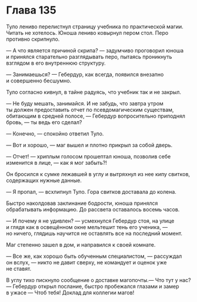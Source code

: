 # Глава 135

Туло лениво перелистнул страницу учебника по практической магии. Читать не хотелось. Юноша лениво ковырнул пером стол. Перо противно скрипнуло.

— А что является причиной скрипа? — задумчиво проговорил юноша и принялся старательно разглядывать перо, пытаясь проникнуть взглядом в его внутреннюю структуру.

— Занимаешься? — Гебердур, как всегда, появился внезапно и совершенно бесшумно.

Туло согласно кивнул, в тайне радуясь, что учебник так и не закрыл.

— Не буду мешать, занимайся. И не забудь, что завтра утром ты должен предоставить отчет по псевдомагическим существам, обитающим в средней полосе, — Гебердур вопросительно приподнял бровь, — ты ведь его сделал?

— Конечно, — спокойно ответил Туло.

— Вот и хорошо, — маг вышел и плотно прикрыл за собой дверь.

— Отчет! — хриплым голосом прошептал юноша, позволив себе изменится в лице, — как я мог забыть?! 

Он бросился к сумке лежавшей в углу и вытряхнул из нее кипу свитков, содержащих нужные данные.

— Я пропал, — всхлипнул Туло. Гора свитков доставала до колена.

Быстро наколдовав заклинание бодрости, юноша принялся обрабатывать информацию. До рассвета оставалось восемь часов.

— И почему я не удивлен? — усмехнулся Гебердур стоя, на улице и глядя как в освещённом окне мельтешит тень его ученика, — но ничего, глядишь научится не оставлять все на последний момент.

Маг степенно зашел в дом, и направился к своей комнате. 

— Все же, как хорошо быть обученным специалистом, — рассуждал он вслух, — никто не давит сверху, не командует и оценок уже не ставят. 

В углу тихо пискнуло сообщение о доставке магопочты.— Что тут у нас? — Гебердур открыл послание, быстро пробежался глазами и замер в ужасе — Чтоб тебя! Доклад для коллегии магов!


